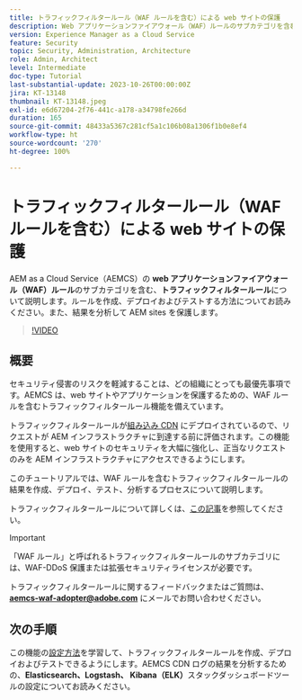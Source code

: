 ```yaml
---
title: トラフィックフィルタールール（WAF ルールを含む）による web サイトの保護
description: Web アプリケーションファイアウォール（WAF）ルールのサブカテゴリを含む、トラフィックフィルタールールについて説明します。ルールを作成、デプロイおよびテストする方法。また、結果を分析して AEM sites を保護します。
version: Experience Manager as a Cloud Service
feature: Security
topic: Security, Administration, Architecture
role: Admin, Architect
level: Intermediate
doc-type: Tutorial
last-substantial-update: 2023-10-26T00:00:00Z
jira: KT-13148
thumbnail: KT-13148.jpeg
exl-id: e6d67204-2f76-441c-a178-a34798fe266d
duration: 165
source-git-commit: 48433a5367c281cf5a1c106b08a1306f1b0e8ef4
workflow-type: ht
source-wordcount: '270'
ht-degree: 100%

---
```


# トラフィックフィルタールール（WAF ルールを含む）による web サイトの保護

AEM as a Cloud Service（AEMCS）の **web アプリケーションファイアウォール（WAF）ルール**&#x200B;のサブカテゴリを含む、**トラフィックフィルタールール**&#x200B;について説明します。ルールを作成、デプロイおよびテストする方法についてお読みください。また、結果を分析して AEM sites を保護します。

>[!VIDEO](https://video.tv.adobe.com/v/3425401?quality=12&learn=on)

## 概要

セキュリティ侵害のリスクを軽減することは、どの組織にとっても最優先事項です。AEMCS は、web サイトやアプリケーションを保護するための、WAF ルールを含むトラフィックフィルタールール機能を備えています。

トラフィックフィルタールールが[組み込み CDN](https://experienceleague.adobe.com/docs/experience-manager-cloud-service/content/implementing/content-delivery/cdn.html?lang=ja) にデプロイされているので、リクエストが AEM インフラストラクチャに到達する前に評価されます。この機能を使用すると、web サイトのセキュリティを大幅に強化し、正当なリクエストのみを AEM インフラストラクチャにアクセスできるようにします。

このチュートリアルでは、WAF ルールを含むトラフィックフィルタールールの結果を作成、デプロイ、テスト、分析するプロセスについて説明します。

トラフィックフィルタールールについて詳しくは、[この記事](https://experienceleague.adobe.com/docs/experience-manager-cloud-service/content/security/traffic-filter-rules-including-waf.html?lang=ja)を参照してください。

>[!IMPORTANT]
>
> 「WAF ルール」と呼ばれるトラフィックフィルタールールのサブカテゴリには、WAF-DDoS 保護または拡張セキュリティライセンスが必要です。

トラフィックフィルタールールに関するフィードバックまたはご質問は、**aemcs-waf-adopter@adobe.com** にメールでお問い合わせください。

## 次の手順

この機能の[設定方法](./how-to-setup.md)を学習して、トラフィックフィルタールールを作成、デプロイおよびテストできるようにします。AEMCS CDN ログの結果を分析するための、**Elasticsearch、Logstash、 Kibana（ELK）**&#x200B;スタックダッシュボードツールの設定についてお読みください。


